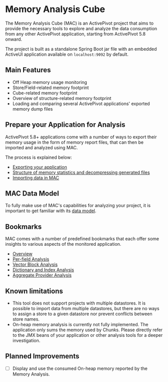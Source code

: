 # Memory Analysis Cube

The Memory Analysis Cube (MAC) is an ActivePivot project that aims to provide
the necessary tools to explore and analyze the data consumption from any other
ActivePivot application, starting from ActivePivot 5.8 onward.

The project is built as a standalone Spring Boot jar file with an embedded
ActiveUI application available on `localhost:9092` by default.

## Main Features

* Off Heap memory usage monitoring 
* Store/Field-related memory footprint
* Cube-related memory footprint
* Overview of structure-related memory footprint
* Loading and comparing several ActivePivot applications' exported memory
  dump files

## Prepare your Application for Analysis

ActivePivot 5.8+ applications come with a number of ways to export their memory
usage in the form of memory report files, that can then be imported and analyzed
using MAC.

The process is explained below:

* [Exporting your application](docs/setting_up/exporting.md)
* [Structure of memory statistics and decompressing generated
  files](docs/setting_up/statistics.md)
* [Importing data in MAC](docs/setting_up/importing.md)

## MAC Data Model

To fully make use of MAC's capabilities for analyzing your project, it is
important to get familiar with its [data model](docs/data_model.md).

## Bookmarks

MAC comes with a number of predefined bookmarks that each offer some insights to
various aspects of the monitored application.

* [Overview](docs/bookmarks/overview.md)
* [Per-field Analysis](docs/bookmarks/fields.md)
* [Vector Block Analysis](docs/bookmarks/vectors.md)
* [Dictionary and Index
  Analysis](docs/bookmarks/dictionaries_indexes.md)
* [Aggregate Provider Analysis](docs/bookmarks/aggregate_providers.md)

## Known limitations

* This tool does not support projects with multiple datastores. It is possible
  to import data from multiple datastores, but there are no ways to assign a
  store to a given datastore nor prevent conflicts between store names.
* On-heap memory analysis is currently not fully implemented. The application
  only sums the memory used by Chunks. Please directly refer to the JMX beans of
  your application or other analysis tools for a deeper investigation.

## Planned Improvements

- [ ] Display and use the consumed On-heap memory reported by the Memory
  Analysis.
